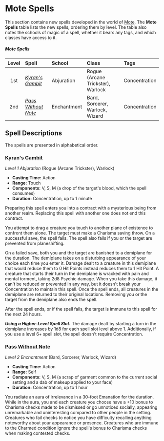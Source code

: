 # Mote Spells

This section contains new spells developed in the world of [Mote](../ch-1-welcome-to-mote/cosmology/mote.md). The **Mote Spells** table lists the new spells, ordering them by level. The table also notes the schools of magic of a spell, whether it bears any tags, and which classes have access to it.

##### Mote Spells
| Level | Spell | School | Class | Tags |
|:-:|:-|:-|:-|:-|
| 1st | _[Kyran's Gambit](#kyrans-gambit)_ | Abjuration | Rogue (Arcane Trickster), Warlock | Concentration |
| 2nd | _[Pass Without Note](#pass-without-note)_ | Enchantment | Bard, Sorcerer, Warlock, Wizard | Concentration |

## Spell Descriptions

The spells are presented in alphabetical order.

### [Kyran's Gambit](https://github.com/mpanighetti/dnd5e-spells/blob/main/1st-level/kyrans-gambit.md)

_Level 1 Abjuration_ (Rogue (Arcane Trickster), Warlock)

- **Casting Time:** Action
- **Range:** Touch
- **Components:** V, S, M (a drop of the target's blood, which the spell consumes)
- **Duration:** Concentration, up to 1 minute

Preparing this spell enters you into a contract with a mysterious being from another realm. Replacing this spell with another one does not end this contract.

You attempt to drag a creature you touch to another plane of existence to confront them alone. The target must make a Charisma saving throw. On a successful save, the spell fails. The spell also fails if you or the target are prevented from planeshifting.

On a failed save, both you and the target are banished to a demiplane for the duration. The demiplane takes on a disturbing appearance of your choice each time you enter it. Damage dealt to a creature in this demiplane that would reduce them to 0 Hit Points instead reduces them to 1 Hit Point. A creature that starts their turn in the demiplane is wracked with pain and mental torment, taking 2d8 Psychic damage. When you take this damage, it can't be reduced or prevented in any way, but it doesn't break your Concentration to maintain this spell. Once the spell ends, all creatures in the demiplane are returned to their original locations. Removing you or the target from the demiplane also ends the spell.

After the spell ends, or if the spell fails, the target is immune to this spell for the next 24 hours.

_**Using a Higher-Level Spell Slot.**_ The damage dealt by starting a turn in the demiplane increases by 1d8 for each spell slot level above 1. Additionally, if you use a level 6+ spell slot, the spell doesn't require Concentration.

### [Pass Without Note](https://github.com/mpanighetti/dnd5e-spells/blob/main/2nd-level/pass-without-note.md)

_Level 2 Enchantment_ (Bard, Sorcerer, Warlock, Wizard)

- **Casting Time:** Action
- **Range:** Self
- **Components:** V, S, M (a scrap of garment common to the current social setting and a dab of makeup applied to your face)
- **Duration:** Concentration, up to 1 hour

You radiate an aura of irrelevance in a 30-foot Emanation for the duration. While in the aura, you and each creature you choose have a +10 bonus to Charisma checks made to be dismissed or go unnoticed socially, appearing unremarkable and uninteresting compared to other people in the setting. Creatures who fail checks to notice you have difficulty recalling anything noteworthy about your appearance or presence. Creatures who are immune to the Charmed condition ignore the spell's bonus to Charisma checks when making contested checks.
